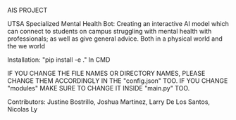 AIS PROJECT

UTSA Specialized Mental Health Bot: Creating an interactive AI model which can connect to students on campus struggling with mental health with professionals; as well as give general advice. Both in a physical world and the we world

Installation: "pip install -e ." In CMD 

IF YOU CHANGE THE FILE NAMES OR DIRECTORY NAMES, PLEASE CHANGE THEM ACCORDINGLY IN THE "config.json" TOO. IF YOU CHANGE "modules" MAKE SURE TO CHANGE IT INSIDE "main.py" TOO.

Contributors: Justine Bostrillo, Joshua Martinez, Larry De Los Santos, Nicolas Ly  

